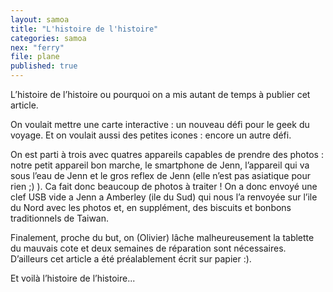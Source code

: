 ```yaml
---
layout: samoa
title: "L'histoire de l'histoire"
categories: samoa
nex: "ferry"
file: plane
published: true
---
```


L’histoire de l’histoire ou pourquoi on a mis autant de temps à publier cet article.

On voulait mettre une carte interactive : un nouveau défi pour le geek du voyage. Et on voulait aussi des petites icones : encore un autre défi.

On est parti à trois avec quatres appareils capables de prendre des photos : notre petit appareil bon marche, le smartphone de Jenn, l’appareil qui va sous l’eau de Jenn et le gros reflex de Jenn (elle n’est pas asiatique pour rien ;) ). Ca fait donc beaucoup de photos à traiter ! On a donc envoyé une clef USB vide a Jenn a Amberley (ile du Sud) qui nous l’a renvoyée sur l’ile du Nord avec les photos et, en supplément, des biscuits et bonbons traditionnels de Taiwan.

Finalement, proche du but, on (Olivier) lâche malheureusement la tablette du mauvais cote et deux semaines de réparation sont nécessaires. D’ailleurs cet article a été préalablement écrit sur papier :).

Et voilà l’histoire de l’histoire...